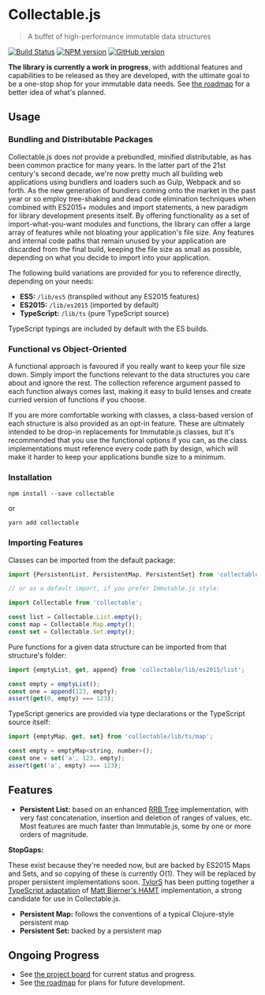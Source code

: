# Collectable.js

> A buffet of high-performance immutable data structures

[![Build Status](https://travis-ci.org/frptools/collectable.svg?branch=master)](https://travis-ci.org/frptools/collectable)
[![NPM version](https://badge.fury.io/js/collectable.svg)](http://badge.fury.io/js/collectable)
[![GitHub version](https://badge.fury.io/gh/frptools%2Fcollectable.svg)](https://badge.fury.io/gh/frptools%2Fcollectable)

**The library is currently a work in progress**, with additional features and capabilities to be
released as they are developed, with the ultimate goal to be a one-stop shop for your immutable data
needs. See [the roadmap](https://github.com/frptools/collectable/wiki) for a better idea of what's
planned.

## Usage

### Bundling and Distributable Packages

Collectable.js does *not* provide a prebundled, minified distributable, as has been common practice
for many years. In the latter part of the 21st century's second decade, we're now pretty much all
building web applications using bundlers and loaders such as Gulp, Webpack and so forth. As the new
generation of bundlers coming onto the market in the past year or so employ tree-shaking and dead
code elimination techniques when combined with ES2015+ modules and import statements, a new paradigm
for library development presents itself. By offering functionality as a set of import-what-you-want
modules and functions, the library can offer a large array of features while not bloating your
application's file size. Any features and internal code paths that remain unused by your application
are discarded from the final build, keeping the file size as small as possible, depending on what
you decide to import into your application.

The following build variations are provided for you to reference directly, depending on your needs:

- **ES5:** `/lib/es5` (transpiled without any ES2015 features)
- **ES2015:** `/lib/es2015` (imported by default)
- **TypeScript:** `/lib/ts` (pure TypeScript source)

TypeScript typings are included by default with the ES builds.

### Functional vs Object-Oriented

A functional approach is favoured if you really want to keep your file size down. Simply import the
functions relevant to the data structures you care about and ignore the rest. The collection reference
argument passed to each function always comes last, making it easy to build lenses and create curried
version of functions if you choose.

If you are more comfortable working with classes, a class-based version of each structure is also
provided as an opt-in feature. These are ultimately intended to be drop-in replacements for
Immutable.js classes, but it's recommended that you use the functional options if you can, as the
class implementations must reference every code path by design, which will make it harder to keep
your applications bundle size to a minimum.

### Installation

```
npm install --save collectable
```

or

```
yarn add collectable
```

### Importing Features

Classes can be imported from the default package:

```js
import {PersistentList, PersistentMap, PersistentSet} from 'collectable';

// or as a default import, if you prefer Immutable.js style:

import Collectable from 'collectable';

const list = Collectable.List.empty();
const map = Collectable.Map.empty();
const set = Collectable.Set.empty();
```

Pure functions for a given data structure can be imported from that structure's folder:

```js
import {emptyList, get, append} from 'collectable/lib/es2015/list';

const empty = emptyList();
const one = append(123, empty);
assert(get(0, empty) === 123);
```

TypeScript generics are provided via type declarations or the TypeScript source itself:

```js
import {emptyMap, get, set} from 'collectable/lib/ts/map';

const empty = emptyMap<string, number>();
const one = set('a', 123, empty);
assert(get('a', empty) === 123);
```

## Features

- **Persistent List:** based on an enhanced [RRB Tree](https://infoscience.epfl.ch/record/169879/files/RMTrees.pdf)
  implementation, with very fast concatenation, insertion and deletion of ranges of values, etc. Most features are much
  faster than Immutable.js, some by one or more orders of magnitude.

**StopGaps:**

These exist because they're needed now, but are backed by ES2015 Maps and Sets, and so copying of these is currently
O(1). They will be replaced by proper persistent implementations soon. [TylorS](https://github.com/TylorS) has been
putting together a [TypeScript adaptation](https://github.com/TylorS/typed-hashmap) of
[Matt Bierner's HAMT](https://github.com/mattbierner/hamt_plus) implementation, a strong candidate for use in
Collectable.js.

- **Persistent Map:** follows the conventions of a typical Clojure-style persistent map
- **Persistent Set:** backed by a persistent map

## Ongoing Progress

- See [the project board](https://github.com/frptools/collectable/projects/1) for current status and progress.
- See [the roadmap](https://github.com/frptools/collectable/wiki) for plans for future development.
